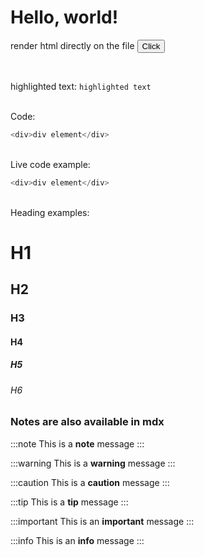 # Hello, world!

render html directly on the file <button>Click</button>

<br />

highlighted text: `highlighted text`

<br />
Code:

```js
<div>div element</div>
```

<br />
Live code example:

```js live
<div>div element</div>
```

<br />
Heading examples:

# H1

## H2

### H3

#### H4

##### H5

###### H6

### Notes are also available in mdx

:::note
This is a <b>note</b> message
:::

:::warning
This is a <b>warning</b> message
:::

:::caution
This is a <b>caution</b> message
:::

:::tip
This is a <b>tip</b> message
:::

:::important
This is an <b>important</b> message
:::

:::info
This is an <b>info</b> message
:::

<br />

